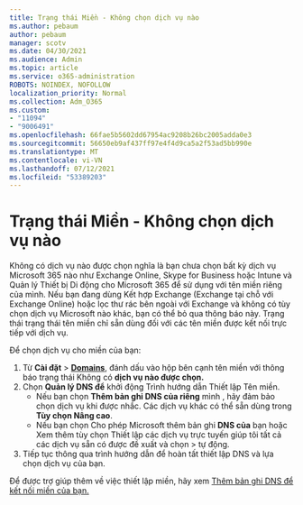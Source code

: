 ```yaml
---
title: Trạng thái Miền - Không chọn dịch vụ nào
ms.author: pebaum
author: pebaum
manager: scotv
ms.date: 04/30/2021
ms.audience: Admin
ms.topic: article
ms.service: o365-administration
ROBOTS: NOINDEX, NOFOLLOW
localization_priority: Normal
ms.collection: Adm_O365
ms.custom:
- "11094"
- "9006491"
ms.openlocfilehash: 66fae5b5602dd67954ac9208b26bc2005adda0e3
ms.sourcegitcommit: 56650eb9af437ff97e4f4d9ca5a2f53ad5bb990e
ms.translationtype: MT
ms.contentlocale: vi-VN
ms.lasthandoff: 07/12/2021
ms.locfileid: "53389203"
---
```

# <a name="domain-status---no-services-selected"></a>Trạng thái Miền - Không chọn dịch vụ nào

 Không có dịch vụ nào được chọn nghĩa là bạn chưa chọn bất kỳ dịch vụ Microsoft 365 nào như Exchange Online, Skype for Business hoặc Intune và Quản lý Thiết bị Di động cho Microsoft 365 để sử dụng với tên miền riêng của mình. Nếu bạn đang dùng Kết hợp Exchange (Exchange tại chỗ với Exchange Online) hoặc lọc thư rác bên ngoài với Exchange và không có tùy chọn dịch vụ Microsoft nào khác, bạn có thể bỏ qua thông báo này. Trạng thái trạng thái tên miền chỉ sẵn dùng đối với các tên miền được kết nối trực tiếp với dịch vụ.

Để chọn dịch vụ cho miền của bạn:

1. Từ **Cài đặt**  >  [**Domains**](https://admin.microsoft.com/Adminportal/Home), đánh dấu vào hộp bên cạnh tên miền với thông báo trạng thái Không có **dịch vụ nào được chọn.**
1. Chọn **Quản lý DNS để** khởi động Trình hướng dẫn Thiết lập Tên miền.
    - Nếu bạn chọn **Thêm bản ghi DNS của riêng** mình , hãy đảm bảo chọn dịch vụ khi được nhắc. Các dịch vụ khác có thể sẵn dùng trong **Tùy chọn Nâng cao**.
    - Nếu bạn chọn Cho phép Microsoft thêm bản ghi **DNS của** bạn hoặc Xem thêm tùy chọn Thiết lập các dịch vụ trực tuyến giúp tôi tất cả các dịch vụ sẵn có được đề xuất và chọn  >   tự động.
1. Tiếp tục thông qua trình hướng dẫn để hoàn tất thiết lập DNS và lựa chọn dịch vụ của bạn.
 
Để được trợ giúp thêm về việc thiết lập miền, hãy xem [Thêm bản ghi DNS để kết nối miền của bạn.](/microsoft-365/admin/get-help-with-domains/create-dns-records-at-any-dns-hosting-provider)


